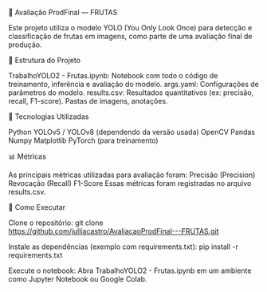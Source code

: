🥭 Avaliação ProdFinal — FRUTAS

Este projeto utiliza o modelo YOLO (You Only Look Once) para detecção e classificação de frutas em imagens, como parte de uma avaliação final de produção.

📂 Estrutura do Projeto

TrabalhoYOLO2 - Frutas.ipynb: Notebook com todo o código de treinamento, inferência e avaliação do modelo.
args.yaml: Configurações de parâmetros do modelo.
results.csv: Resultados quantitativos (ex: precisão, recall, F1-score).
Pastas de imagens, anotações.

🚀 Tecnologias Utilizadas

Python
YOLOv5 / YOLOv8 (dependendo da versão usada)
OpenCV
Pandas
Numpy
Matplotlib
PyTorch (para treinamento)

📊 Métricas

As principais métricas utilizadas para avaliação foram:
Precisão (Precision)
Revocação (Recall)
F1-Score
Essas métricas foram registradas no arquivo results.csv.

🔧 Como Executar

Clone o repositório:
git clone https://github.com/julliacastro/AvaliacaoProdFinal---FRUTAS.git

Instale as dependências (exemplo com requirements.txt):
pip install -r requirements.txt

Execute o notebook:
Abra TrabalhoYOLO2 - Frutas.ipynb em um ambiente como Jupyter Notebook ou Google Colab.
